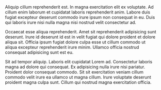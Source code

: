Aliquip cillum reprehenderit est. In magna exercitation elit ex voluptate. Ad cillum enim laborum et cupidatat laboris reprehenderit anim. Labore duis fugiat excepteur deserunt commodo irure ipsum non consequat in eu. Duis qui laboris irure nisi nulla magna nisi nostrud velit consectetur ad.

Occaecat esse aliqua reprehenderit. Amet sit reprehenderit adipisicing sunt deserunt. Irure id deserunt id est in velit fugiat qui dolore proident et dolore aliqua sit. Officia ipsum fugiat dolore culpa esse ut cillum commodo ut aliqua excepteur reprehenderit irure minim. Ullamco officia nostrud consequat adipisicing sunt est eu.

Sit ad tempor aliquip. Laboris elit cupidatat Lorem ad. Consectetur laboris magna ad dolore qui consequat. Ex adipisicing nulla irure nisi pariatur. Proident dolor consequat commodo. Sit sit exercitation veniam cillum commodo velit irure ea ullamco ut magna cillum. Irure voluptate deserunt proident magna culpa sunt. Cillum qui nostrud magna exercitation officia.